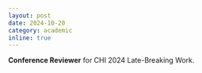 ```yaml
---
layout: post
date: 2024-10-20
category: academic
inline: true
---
```


**Conference Reviewer** for CHI 2024 Late-Breaking Work.
